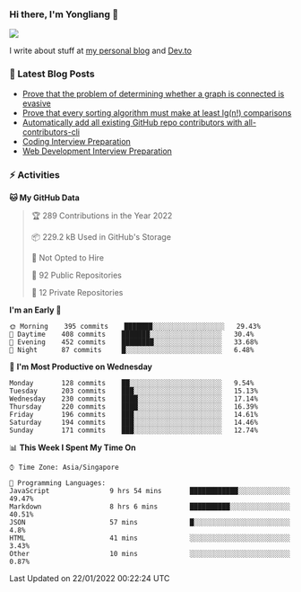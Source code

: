 ### Hi there, I'm Yongliang 👋 
<!--
**tlylt/tlylt** is a ✨ _special_ ✨ repository because its `README.md` (this file) appears on your GitHub profile.

Here are some ideas to get you started:

- 🔭 I’m currently working on ...
- 🌱 I’m currently learning ...
- 👯 I’m looking to collaborate on ...
- 🤔 I’m looking for help with ...
- 💬 Ask me about ...
- 📫 How to reach me: ...
- 😄 Pronouns: ...
- ⚡ Fun fact: ...
-->

<img
align="center"
src="https://github-readme-stats.vercel.app/api/?username=tlylt&theme=dracula"
/>

I write about stuff at [my personal blog](https://www.yongliangliu.com/) and [Dev.to](https://dev.to/tlylt)

### 📕 Latest Blog Posts

<!-- BLOG-POST-LIST:START -->
- [Prove that the problem of determining whether a graph is connected is evasive](https://www.yongliangliu.com/blog/prove-graph-check-connected-evasive/)
- [Prove that every sorting algorithm must make at least lg&lpar;n!&rpar; comparisons](https://www.yongliangliu.com/blog/prove-sorting-at-least-lgn/)
- [Automatically add all existing GitHub repo contributors with all-contributors-cli](https://www.yongliangliu.com/blog/all-contributors-cli-recognize-existing/)
- [Coding Interview Preparation](https://www.yongliangliu.com/blog/coding-interview-prep/)
- [Web Development Interview Preparation](https://www.yongliangliu.com/blog/web-dev-interview-prep/)
<!-- BLOG-POST-LIST:END -->

### ⚡ Activities
<!--START_SECTION:waka-->
**🐱 My GitHub Data** 

> 🏆 289 Contributions in the Year 2022
 > 
> 📦 229.2 kB Used in GitHub's Storage 
 > 
> 🚫 Not Opted to Hire
 > 
> 📜 92 Public Repositories 
 > 
> 🔑 12 Private Repositories  
 > 
**I'm an Early 🐤** 

```text
🌞 Morning    395 commits    ███████░░░░░░░░░░░░░░░░░░   29.43% 
🌆 Daytime    408 commits    ███████░░░░░░░░░░░░░░░░░░   30.4% 
🌃 Evening    452 commits    ████████░░░░░░░░░░░░░░░░░   33.68% 
🌙 Night      87 commits     █░░░░░░░░░░░░░░░░░░░░░░░░   6.48%

```
📅 **I'm Most Productive on Wednesday** 

```text
Monday       128 commits    ██░░░░░░░░░░░░░░░░░░░░░░░   9.54% 
Tuesday      203 commits    ███░░░░░░░░░░░░░░░░░░░░░░   15.13% 
Wednesday    230 commits    ████░░░░░░░░░░░░░░░░░░░░░   17.14% 
Thursday     220 commits    ████░░░░░░░░░░░░░░░░░░░░░   16.39% 
Friday       196 commits    ███░░░░░░░░░░░░░░░░░░░░░░   14.61% 
Saturday     194 commits    ███░░░░░░░░░░░░░░░░░░░░░░   14.46% 
Sunday       171 commits    ███░░░░░░░░░░░░░░░░░░░░░░   12.74%

```


📊 **This Week I Spent My Time On** 

```text
⌚︎ Time Zone: Asia/Singapore

💬 Programming Languages: 
JavaScript               9 hrs 54 mins       ████████████░░░░░░░░░░░░░   49.47% 
Markdown                 8 hrs 6 mins        ██████████░░░░░░░░░░░░░░░   40.51% 
JSON                     57 mins             █░░░░░░░░░░░░░░░░░░░░░░░░   4.8% 
HTML                     41 mins             ░░░░░░░░░░░░░░░░░░░░░░░░░   3.43% 
Other                    10 mins             ░░░░░░░░░░░░░░░░░░░░░░░░░   0.87%

```


 Last Updated on 22/01/2022 00:22:24 UTC
<!--END_SECTION:waka-->